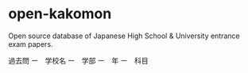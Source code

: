 # open-kakomon

Open source database of Japanese High School &amp; University entrance exam papers.

過去問
ー　学校名
ー　学部
ー　年
ー　科目
